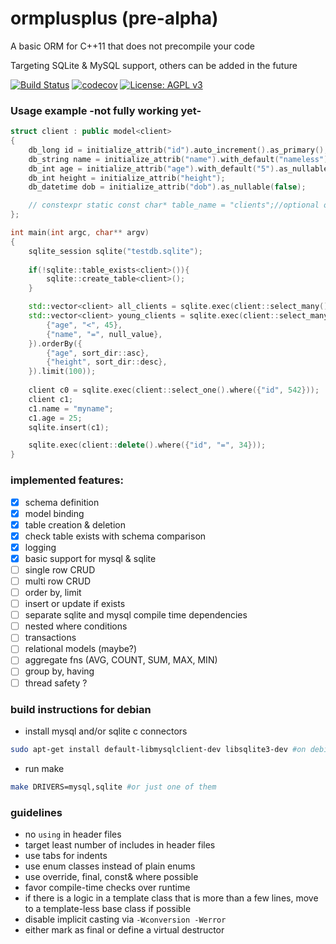# ormplusplus (pre-alpha)
A basic ORM for C++11 that does not precompile your code

Targeting SQLite & MySQL support, others can be added in the future

[![Build Status](https://travis-ci.org/demon36/ormplusplus.svg?branch=master)](https://travis-ci.org/demon36/ormplusplus)
[![codecov](https://codecov.io/gh/demon36/ormplusplus/branch/master/graph/badge.svg)](https://codecov.io/gh/demon36/ormplusplus)
[![License: AGPL v3](https://img.shields.io/badge/License-AGPL%20v3-blue.svg)](https://www.gnu.org/licenses/agpl-3.0)

### Usage example -not fully working yet- 
```cpp
struct client : public model<client>
{
	db_long id = initialize_attrib("id").auto_increment().as_primary();
	db_string name = initialize_attrib("name").with_default("nameless");
	db_int age = initialize_attrib("age").with_default("5").as_nullable();
	db_int height = initialize_attrib("height");
	db_datetime dob = initialize_attrib("dob").as_nullable(false);

	// constexpr static const char* table_name = "clients";//optional override for actual table name, default is class name
};

int main(int argc, char** argv)
{
	sqlite_session sqlite("testdb.sqlite");
	
	if(!sqlite::table_exists<client>()){
		sqlite::create_table<client>();
	}

	std::vector<client> all_clients = sqlite.exec(client::select_many().where());
	std::vector<client> young_clients = sqlite.exec(client::select_many().where({
		{"age", "<", 45},
		{"name", "=", null_value},
	}).orderBy({
		{"age", sort_dir::asc},
		{"height", sort_dir::desc},
	}).limit(100));
	
	client c0 = sqlite.exec(client::select_one().where({"id", 542}));
	client c1;
	c1.name = "myname";
	c1.age = 25;
	sqlite.insert(c1);

	sqlite.exec(client::delete().where({"id", "=", 34}));
}
```

### implemented features:
- [x] schema definition
- [x] model binding
- [x] table creation & deletion
- [x] check table exists with schema comparison
- [x] logging
- [x] basic support for mysql & sqlite
- [ ] single row CRUD
- [ ] multi row CRUD
- [ ] order by, limit
- [ ] insert or update if exists
- [ ] separate sqlite and mysql compile time dependencies
- [ ] nested where conditions
- [ ] transactions
- [ ] relational models (maybe?)
- [ ] aggregate fns (AVG, COUNT, SUM, MAX, MIN)
- [ ] group by, having
- [ ] thread safety ?

### build instructions for debian
- install mysql and/or sqlite c connectors
```sh
sudo apt-get install default-libmysqlclient-dev libsqlite3-dev #on debian bullseye
```

- run make
```sh
make DRIVERS=mysql,sqlite #or just one of them
```

### guidelines
- no `using` in header files
- target least number of includes in header files
- use tabs for indents
- use enum classes instead of plain enums
- use override, final, const& where possible
- favor compile-time checks over runtime
- if there is a logic in a template class that is more than a few lines, move to a template-less base class if possible
- disable implicit casting via `-Wconversion -Werror`
- either mark as final or define a virtual destructor
